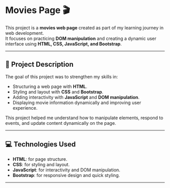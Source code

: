 # Movies Page 🎬

This project is a **movies web page** created as part of my learning journey in web development.  
It focuses on practicing **DOM manipulation** and creating a dynamic user interface using **HTML, CSS, JavaScript, and Bootstrap**.

---

## 📝 Project Description

The goal of this project was to strengthen my skills in:

- Structuring a web page with **HTML**.  
- Styling and layout with **CSS** and **Bootstrap**.  
- Adding interactivity with **JavaScript** and **DOM manipulation**.  
- Displaying movie information dynamically and improving user experience.

This project helped me understand how to manipulate elements, respond to events, and update content dynamically on the page.

---

## 💻 Technologies Used

- **HTML**: for page structure.  
- **CSS**: for styling and layout.  
- **JavaScript**: for interactivity and DOM manipulation.  
- **Bootstrap**: for responsive design and quick styling.  

---
